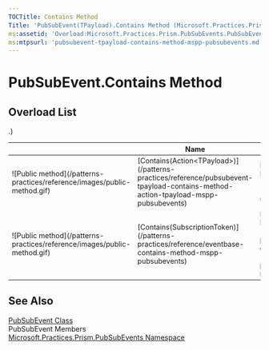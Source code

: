 ```yaml
---
TOCTitle: Contains Method
Title: 'PubSubEvent(TPayload).Contains Method (Microsoft.Practices.Prism.PubSubEvents)'
ms:assetid: 'Overload:Microsoft.Practices.Prism.PubSubEvents.PubSubEvent\`1.Contains'
ms:mtpsurl: 'pubsubevent-tpayload-contains-method-mspp-pubsubevents.md'
---
```



# PubSubEvent<TPayload>.Contains Method

## Overload List

<table>
<thead>
<tr class="header">
<th> </th>
<th>Name</th>
<th>Description</th>
</tr>
</thead>
<tbody>
<tr class="odd">

<td>![Public method](/patterns-practices/reference/images/public-method.gif)</td>
<td>[Contains(Action&lt;TPayload&gt;)](/patterns-practices/reference/pubsubevent-tpayload-contains-method-action-tpayload-mspp-pubsubevents)</td>

<td><div class="summary">
Returns trueTruetruetrue (True in Visual Basic) if there is a subscriber matching [Action&lt;T&gt;](http://msdn.microsoft.com/en-us/library/018hxwa8).
</div></td>
</tr>
<tr class="even">
<td>![Public method](/patterns-practices/reference/images/public-method.gif)</td>
<td>[Contains(SubscriptionToken)](/patterns-practices/reference/eventbase-contains-method-mspp-pubsubevents)</td>
<td><div class="summary">
Returns trueTruetruetrue (True in Visual Basic) if there is a subscriber matching [SubscriptionToken](/patterns-practices/reference/subscriptiontoken-class-mspp-pubsubevents).
</div>
(Inherited from [EventBase](/patterns-practices/reference/eventbase-class-mspp-pubsubevents)</td>.)
</tr>
</tbody>
</table>

## See Also

[PubSubEvent<TPayload> Class](/patterns-practices/reference/pubsubevent-tpayload-class-mspp-pubsubevents)  
PubSubEvent<TPayload> Members  
[Microsoft.Practices.Prism.PubSubEvents Namespace](/patterns-practices/reference/mspp-mvvm-namespace)  
